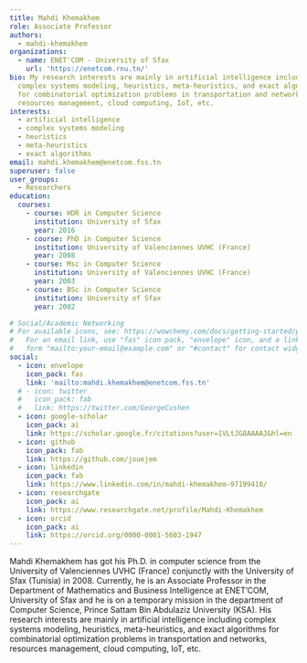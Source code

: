 ```yaml
---
title: Mahdi Khemakhem
role: Associate Professor
authors:
  - mahdi-khemakhem
organizations:
  - name: ENET'COM - University of Sfax
    url: 'https://enetcom.rnu.tn/'
bio: My research interests are mainly in artificial intelligence including
  complex systems modeling, heuristics, meta-heuristics, and exact algorithms
  for combinatorial optimization problems in transportation and networks,
  resources management, cloud computing, IoT, etc.
interests:
  - artificial intelligence
  - complex systems modeling
  - heuristics
  - meta-heuristics
  - exact algorithms
email: mahdi.khemakhem@enetcom.fss.tn
superuser: false
user_groups:
  - Researchers
education:
  courses:
    - course: HDR in Computer Science
      institution: University of Sfax
      year: 2016
    - course: PhD in Computer Science
      institution: University of Valenciennes UVHC (France)
      year: 2008
    - course: Msc in Computer Science
      institution: University of Valenciennes UVHC (France)
      year: 2003
    - course: BSc in Computer Science
      institution: University of Sfax
      year: 2002

# Social/Academic Networking
# For available icons, see: https://wowchemy.com/docs/getting-started/page-builder/#icons
#   For an email link, use "fas" icon pack, "envelope" icon, and a link in the
#   form "mailto:your-email@example.com" or "#contact" for contact widget.
social:
  - icon: envelope
    icon_pack: fas
    link: 'mailto:mahdi.khemakhem@enetcom.fss.tn'
  # - icon: twitter
  #   icon_pack: fab
  #   link: https://twitter.com/GeorgeCushen
  - icon: google-scholar
    icon_pack: ai
    link: https://scholar.google.fr/citations?user=1VLtJG8AAAAJ&hl=en
  - icon: github
    icon_pack: fab
    link: https://github.com/jouejem
  - icon: linkedin
    icon_pack: fab
    link: https://www.linkedin.com/in/mahdi-khemakhem-97199418/
  - icon: researchgate
    icon_pack: ai
    link: https://www.researchgate.net/profile/Mahdi-Khemakhem
  - icon: orcid
    icon_pack: ai
    link: https://orcid.org/0000-0001-5603-1947
---
```

Mahdi Khemakhem has got his Ph.D. in computer science from the University of Valenciennes UVHC (France) conjunctly with the University of Sfax (Tunisia) in 2008. Currently, he is an Associate Professor in the Department of Mathematics and Business Intelligence at ENET’COM, University of Sfax and he is on a temporary mission in the department of Computer Science, Prince Sattam Bin Abdulaziz University (KSA). His research interests are mainly in artificial intelligence including complex systems modeling, heuristics, meta-heuristics, and exact algorithms for combinatorial optimization problems in transportation and networks, resources management, cloud computing, IoT, etc.